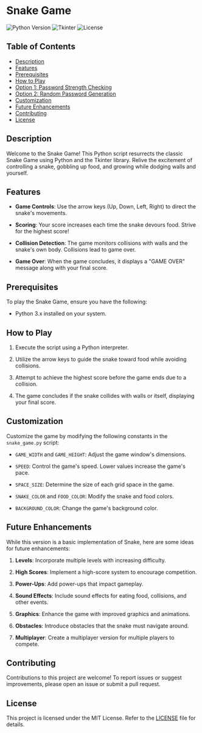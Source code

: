 # Snake Game

![Python Version](https://img.shields.io/badge/Python-3.x-blue)
![Tkinter](https://img.shields.io/badge/Library-Tkinter-orange)
![License](https://img.shields.io/badge/License-MIT-green)

## Table of Contents

- [Description](#description)
- [Features](#features)
- [Prerequisites](#prerequisites)
- [How to Play](#how-to-play)
- [Option 1: Password Strength Checking](#option-1-password-strength-checking)
- [Option 2: Random Password Generation](#option-2-random-password-generation)
- [Customization](#customization)
- [Future Enhancements](#future-enhancements)
- [Contributing](#contributing)
- [License](#license)

## Description

Welcome to the Snake Game! This Python script resurrects the classic Snake Game using Python and the Tkinter library. Relive the excitement of controlling a snake, gobbling up food, and growing while dodging walls and yourself.

## Features

- **Game Controls**: Use the arrow keys (Up, Down, Left, Right) to direct the snake's movements.

- **Scoring**: Your score increases each time the snake devours food. Strive for the highest score!

- **Collision Detection**: The game monitors collisions with walls and the snake's own body. Collisions lead to game over.

- **Game Over**: When the game concludes, it displays a "GAME OVER" message along with your final score.

## Prerequisites

To play the Snake Game, ensure you have the following:

- Python 3.x installed on your system.

## How to Play

1. Execute the script using a Python interpreter.

2. Utilize the arrow keys to guide the snake toward food while avoiding collisions.

3. Attempt to achieve the highest score before the game ends due to a collision.

4. The game concludes if the snake collides with walls or itself, displaying your final score.

## Customization

Customize the game by modifying the following constants in the `snake_game.py` script:

- `GAME_WIDTH` and `GAME_HEIGHT`: Adjust the game window's dimensions.

- `SPEED`: Control the game's speed. Lower values increase the game's pace.

- `SPACE_SIZE`: Determine the size of each grid space in the game.

- `SNAKE_COLOR` and `FOOD_COLOR`: Modify the snake and food colors.

- `BACKGROUND_COLOR`: Change the game's background color.

## Future Enhancements

While this version is a basic implementation of Snake, here are some ideas for future enhancements:

1. **Levels**: Incorporate multiple levels with increasing difficulty.

2. **High Scores**: Implement a high-score system to encourage competition.

3. **Power-Ups**: Add power-ups that impact gameplay.

4. **Sound Effects**: Include sound effects for eating food, collisions, and other events.

5. **Graphics**: Enhance the game with improved graphics and animations.

6. **Obstacles**: Introduce obstacles that the snake must navigate around.

7. **Multiplayer**: Create a multiplayer version for multiple players to compete.

## Contributing

Contributions to this project are welcome! To report issues or suggest improvements, please open an issue or submit a pull request.

## License

This project is licensed under the MIT License. Refer to the [LICENSE](LICENSE) file for details.
